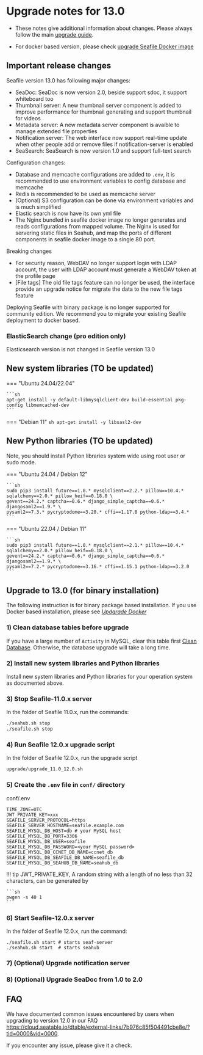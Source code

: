 # Upgrade notes for 13.0

- These notes give additional information about changes.
Please always follow the main [upgrade guide](./upgrade.md).

- For docker based version, please check [upgrade Seafile Docker image](./upgrade_docker.md)

## Important release changes

Seafile version 13.0 has following major changes:

* SeaDoc: SeaDoc is now version 2.0, beside support sdoc, it support whiteboard too
* Thumbnail server: A new thumbnail server component is added to improve performance for thumbnail generating and support thumbnail for videos
* Metadata server: A new metadata server component is avaible to manage extended file properties
* Notification server: The web interface now support real-time update when other people add or remove files if notification-server is enabled
* SeaSearch: SeaSearch is now version 1.0 and support full-text search


Configuration changes:

* Database and memcache configurations are added to `.env`, it is recommended to use environment variables to config database and memcache
* Redis is recommended to be used as memcache server
* (Optional) S3 configuration can be done via environment variables and is much simplified
* Elastic search is now have its own yml file
* The Nginx bundled in seafile docker image no longer generates and reads configurations from mapped volume. The Nginx is used for servering static files in Seahub, and map the ports of different components in seafile docker image to a single 80 port.

Breaking changes

* For security reason, WebDAV no longer support login with LDAP account, the user with LDAP account must generate a WebDAV token at the profile page
* [File tags] The old file tags feature can no longer be used, the interface provide an upgrade notice for migrate the data to the new file tags feature


Deploying Seafile with binary package is no longer supported for community edition. We recommend you to migrate your existing Seafile deployment to docker based.


### ElasticSearch change (pro edition only)

Elasticsearch version is not changed in Seafile version 13.0

## New system libraries (TO be updated)

=== "Ubuntu 24.04/22.04"

    ```sh
    apt-get install -y default-libmysqlclient-dev build-essential pkg-config libmemcached-dev
    ```

=== "Debian 11"
    ```sh
    apt-get install -y libsasl2-dev
    ```


## New Python libraries (TO be updated)

Note, you should install Python libraries system wide using root user or sudo mode.

=== "Ubuntu 24.04 / Debian 12"

    ```sh
    sudo pip3 install future==1.0.* mysqlclient==2.2.* pillow==10.4.* sqlalchemy==2.0.* pillow_heif==0.18.0 \
    gevent==24.2.* captcha==0.6.* django_simple_captcha==0.6.* djangosaml2==1.9.* \
    pysaml2==7.3.* pycryptodome==3.20.* cffi==1.17.0 python-ldap==3.4.*
    ```

=== "Ubuntu 22.04 / Debian 11"

    ```sh
    sudo pip3 install future==1.0.* mysqlclient==2.1.* pillow==10.4.* sqlalchemy==2.0.* pillow_heif==0.18.0 \
    gevent==24.2.* captcha==0.6.* django_simple_captcha==0.6.* djangosaml2==1.9.* \
    pysaml2==7.2.* pycryptodome==3.16.* cffi==1.15.1 python-ldap==3.2.0
    ```


## Upgrade to 13.0 (for binary installation)

The following instruction is for binary package based installation. If you use Docker based installation, please see [*Updgrade Docker*](./upgrade_docker.md)

### 1) Clean database tables before upgrade

If you have a large number of `Activity` in MySQL, clear this table first [Clean Database](../../administration/clean_database). Otherwise, the database upgrade will take a long time.

### 2) Install new system libraries and Python libraries

Install new system libraries and Python libraries for your operation system as documented above.


### 3) Stop Seafile-11.0.x server

In the folder of Seafile 11.0.x, run the commands:

```sh
./seahub.sh stop
./seafile.sh stop
```

### 4) Run Seafile 12.0.x upgrade script

In the folder of Seafile 12.0.x, run the upgrade script

```sh
upgrade/upgrade_11.0_12.0.sh
```

### 5) Create the `.env` file in `conf/` directory

conf/.env

```env
TIME_ZONE=UTC
JWT_PRIVATE_KEY=xxx
SEAFILE_SERVER_PROTOCOL=https
SEAFILE_SERVER_HOSTNAME=seafile.example.com
SEAFILE_MYSQL_DB_HOST=db # your MySQL host
SEAFILE_MYSQL_DB_PORT=3306
SEAFILE_MYSQL_DB_USER=seafile
SEAFILE_MYSQL_DB_PASSWORD=<your MySQL password>
SEAFILE_MYSQL_DB_CCNET_DB_NAME=ccnet_db
SEAFILE_MYSQL_DB_SEAFILE_DB_NAME=seafile_db
SEAFILE_MYSQL_DB_SEAHUB_DB_NAME=seahub_db
```

!!! tip
    JWT_PRIVATE_KEY, A random string with a length of no less than 32 characters, can be generated by
    
    ```sh
    pwgen -s 40 1
    ```

### 6) Start Seafile-12.0.x server

In the folder of Seafile 12.0.x, run the command:

```
./seafile.sh start # starts seaf-server
./seahub.sh start  # starts seahub
```

### 7) (Optional) Upgrade notification server



### 8) (Optional) Upgrade SeaDoc from 1.0 to 2.0




## FAQ

We have documented common issues encountered by users when upgrading to version 12.0 in our FAQ <https://cloud.seatable.io/dtable/external-links/7b976c85f504491cbe8e/?tid=0000&vid=0000>.

If you encounter any issue, please give it a check.
